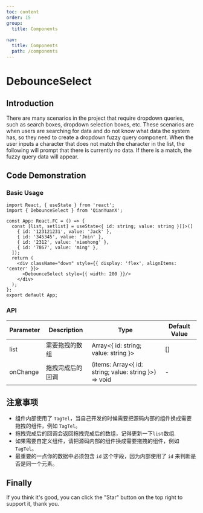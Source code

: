 ```yaml
---
toc: content
order: 15
group:
  title: Components
  
nav:
  title: Components
  path: /components
---
```


# DebounceSelect

## Introduction

There are many scenarios in the project that require dropdown queries, such as search boxes, dropdown selection boxes, etc. These scenarios are when users are searching for data and do not know what data the system has, so they need to create a dropdown fuzzy query component. When the user inputs a character that does not match the character in the list, the following will prompt that there is currently no data. If there is a match, the fuzzy query data will appear.

## Code Demonstration

### Basic Usage

```tsx
import React, { useState } from 'react';
import { DebounceSelect } from 'QianYuanX';

const App: React.FC = () => {
  const [list, setlist] = useState<{ id: string; value: string }[]>([
    { id: '123121231', value: 'Jack' },
    { id: '345345', value: 'Join' },
    { id: '2312', value: 'xiaohong' },
    { id: '7867', value: 'ming' },
  ]);
  return (
    <div className="down" style={{ display: 'flex', alignItems: 'center' }}>
      <DebounceSelect style={{ width: 200 }}/>
    </div>
  );
};
export default App;
```
### API

| Parameter | Description | Type | Default Value |
| --- | --- | --- | --- |
| list     | 需要拖拽的数组 | Array<{ id: string; value: string }> | []     |
| onChange | 拖拽完成后的回调 | (items: Array<{ id: string; value: string }>) => void | -      |

## 注意事项

- 组件内部使用了 `TagTel`，当自己开发的时候需要把源码内部的组件换成需要拖拽的组件，例如 `TagTel`。
- 拖拽完成后的回调会返回拖拽完成后的数组，记得更新一下`list`数组.
- 如果需要自定义组件，请把源码内部的组件换成需要拖拽的组件，例如 `TagTel`。
- 最重要的一点你的数据中必须包含 `id` 这个字段，因为内部使用了 `id` 来判断是否是同一个元素。
## Finally

If you think it's good, you can click the "Star" button on the top right to support it, thank you.
